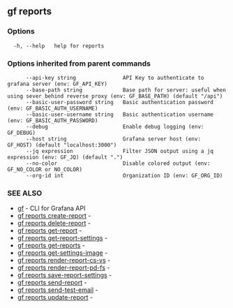 ## gf reports



### Options

```
  -h, --help   help for reports
```

### Options inherited from parent commands

```
      --api-key string               API Key to authenticate to grafana server (env: GF_API_KEY)
      --base-path string             Base path for server: useful when using sever behind reverse proxy (env: GF_BASE_PATH) (default "/api")
      --basic-user-password string   Basic authentication password (env: GF_BASIC_AUTH_USERNAME)
      --basic-user-username string   Basic authentication username (env: GF_BASIC_AUTH_PASSWORD)
      --debug                        Enable debug logging (env: GF_DEBUG)
      --host string                  Grafana server host (env: GF_HOST) (default "localhost:3000")
      --jq expression                Filter JSON output using a jq expression (env: GF_JQ) (default ".")
      --no-color                     Disable colored output (env: GF_NO_COLOR or NO_COLOR)
      --org-id int                   Organization ID (env: GF_ORG_ID)
```

### SEE ALSO

* [gf](gf.md)	 - CLI for Grafana API
* [gf reports create-report](gf_reports_create-report.md)	 - 
* [gf reports delete-report](gf_reports_delete-report.md)	 - 
* [gf reports get-report](gf_reports_get-report.md)	 - 
* [gf reports get-report-settings](gf_reports_get-report-settings.md)	 - 
* [gf reports get-reports](gf_reports_get-reports.md)	 - 
* [gf reports get-settings-image](gf_reports_get-settings-image.md)	 - 
* [gf reports render-report-cs-vs](gf_reports_render-report-cs-vs.md)	 - 
* [gf reports render-report-pd-fs](gf_reports_render-report-pd-fs.md)	 - 
* [gf reports save-report-settings](gf_reports_save-report-settings.md)	 - 
* [gf reports send-report](gf_reports_send-report.md)	 - 
* [gf reports send-test-email](gf_reports_send-test-email.md)	 - 
* [gf reports update-report](gf_reports_update-report.md)	 - 


